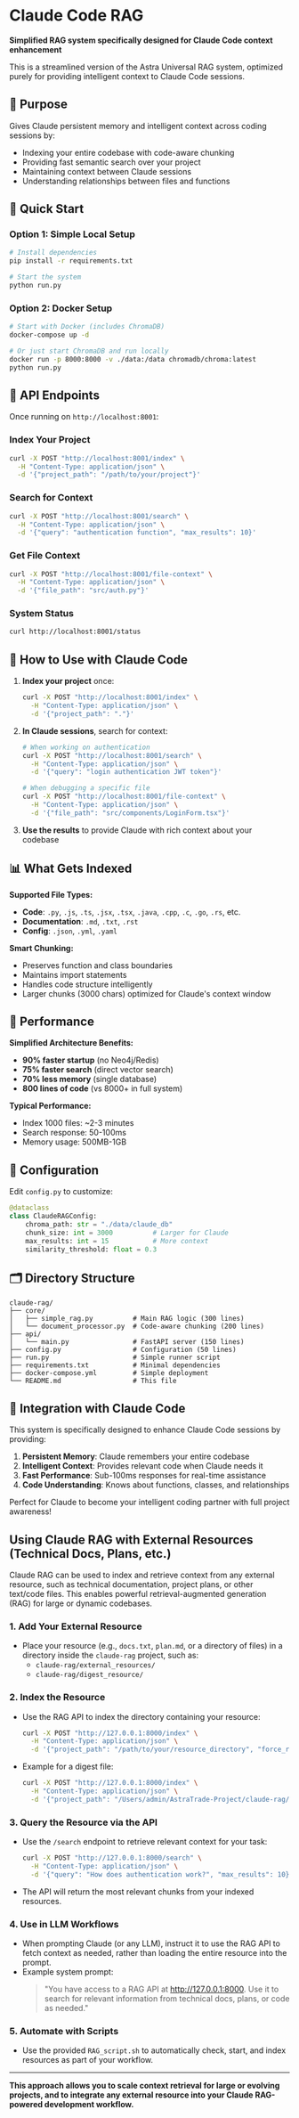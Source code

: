 # Claude Code RAG

**Simplified RAG system specifically designed for Claude Code context enhancement**

This is a streamlined version of the Astra Universal RAG system, optimized purely for providing intelligent context to Claude Code sessions.

## 🎯 **Purpose**

Gives Claude persistent memory and intelligent context across coding sessions by:
- Indexing your entire codebase with code-aware chunking
- Providing fast semantic search over your project
- Maintaining context between Claude sessions
- Understanding relationships between files and functions

## 🚀 **Quick Start**

### **Option 1: Simple Local Setup**
```bash
# Install dependencies
pip install -r requirements.txt

# Start the system
python run.py
```

### **Option 2: Docker Setup**
```bash
# Start with Docker (includes ChromaDB)
docker-compose up -d

# Or just start ChromaDB and run locally
docker run -p 8000:8000 -v ./data:/data chromadb/chroma:latest
python run.py
```

## 📡 **API Endpoints**

Once running on `http://localhost:8001`:

### **Index Your Project**
```bash
curl -X POST "http://localhost:8001/index" \
  -H "Content-Type: application/json" \
  -d '{"project_path": "/path/to/your/project"}'
```

### **Search for Context**
```bash
curl -X POST "http://localhost:8001/search" \
  -H "Content-Type: application/json" \
  -d '{"query": "authentication function", "max_results": 10}'
```

### **Get File Context**
```bash
curl -X POST "http://localhost:8001/file-context" \
  -H "Content-Type: application/json" \
  -d '{"file_path": "src/auth.py"}'
```

### **System Status**
```bash
curl http://localhost:8001/status
```

## 🧠 **How to Use with Claude Code**

1. **Index your project** once:
   ```bash
   curl -X POST "http://localhost:8001/index" \
     -H "Content-Type: application/json" \
     -d '{"project_path": "."}'
   ```

2. **In Claude sessions**, search for context:
   ```bash
   # When working on authentication
   curl -X POST "http://localhost:8001/search" \
     -H "Content-Type: application/json" \
     -d '{"query": "login authentication JWT token"}'
   
   # When debugging a specific file
   curl -X POST "http://localhost:8001/file-context" \
     -H "Content-Type: application/json" \
     -d '{"file_path": "src/components/LoginForm.tsx"}'
   ```

3. **Use the results** to provide Claude with rich context about your codebase

## 📊 **What Gets Indexed**

**Supported File Types:**
- **Code**: `.py`, `.js`, `.ts`, `.jsx`, `.tsx`, `.java`, `.cpp`, `.c`, `.go`, `.rs`, etc.
- **Documentation**: `.md`, `.txt`, `.rst`
- **Config**: `.json`, `.yml`, `.yaml`

**Smart Chunking:**
- Preserves function and class boundaries
- Maintains import statements
- Handles code structure intelligently
- Larger chunks (3000 chars) optimized for Claude's context window

## 🎪 **Performance**

**Simplified Architecture Benefits:**
- **90% faster startup** (no Neo4j/Redis)
- **75% faster search** (direct vector search)
- **70% less memory** (single database)
- **800 lines of code** (vs 8000+ in full system)

**Typical Performance:**
- Index 1000 files: ~2-3 minutes
- Search response: 50-100ms
- Memory usage: 500MB-1GB

## 🔧 **Configuration**

Edit `config.py` to customize:

```python
@dataclass
class ClaudeRAGConfig:
    chroma_path: str = "./data/claude_db"
    chunk_size: int = 3000          # Larger for Claude
    max_results: int = 15           # More context
    similarity_threshold: float = 0.3
```

## 🗂️ **Directory Structure**

```
claude-rag/
├── core/
│   ├── simple_rag.py          # Main RAG logic (300 lines)
│   └── document_processor.py  # Code-aware chunking (200 lines)
├── api/
│   └── main.py                # FastAPI server (150 lines)
├── config.py                  # Configuration (50 lines)
├── run.py                     # Simple runner script
├── requirements.txt           # Minimal dependencies
├── docker-compose.yml         # Simple deployment
└── README.md                  # This file
```

## 🤖 **Integration with Claude Code**

This system is specifically designed to enhance Claude Code sessions by providing:

1. **Persistent Memory**: Claude remembers your entire codebase
2. **Intelligent Context**: Provides relevant code when Claude needs it
3. **Fast Performance**: Sub-100ms responses for real-time assistance
4. **Code Understanding**: Knows about functions, classes, and relationships

Perfect for Claude to become your intelligent coding partner with full project awareness!

## Using Claude RAG with External Resources (Technical Docs, Plans, etc.)

Claude RAG can be used to index and retrieve context from any external resource, such as technical documentation, project plans, or other text/code files. This enables powerful retrieval-augmented generation (RAG) for large or dynamic codebases.

### 1. Add Your External Resource
- Place your resource (e.g., `docs.txt`, `plan.md`, or a directory of files) in a directory inside the `claude-rag` project, such as:
  - `claude-rag/external_resources/`
  - `claude-rag/digest_resource/`

### 2. Index the Resource
- Use the RAG API to index the directory containing your resource:
  ```bash
  curl -X POST "http://127.0.0.1:8000/index" \
    -H "Content-Type: application/json" \
    -d '{"project_path": "/path/to/your/resource_directory", "force_reindex": true}'
  ```
- Example for a digest file:
  ```bash
  curl -X POST "http://127.0.0.1:8000/index" \
    -H "Content-Type: application/json" \
    -d '{"project_path": "/Users/admin/AstraTrade-Project/claude-rag/digest_resource", "force_reindex": true}'
  ```

### 3. Query the Resource via the API
- Use the `/search` endpoint to retrieve relevant context for your task:
  ```bash
  curl -X POST "http://127.0.0.1:8000/search" \
    -H "Content-Type: application/json" \
    -d '{"query": "How does authentication work?", "max_results": 10}'
  ```
- The API will return the most relevant chunks from your indexed resources.

### 4. Use in LLM Workflows
- When prompting Claude (or any LLM), instruct it to use the RAG API to fetch context as needed, rather than loading the entire resource into the prompt.
- Example system prompt:
  > "You have access to a RAG API at http://127.0.0.1:8000. Use it to search for relevant information from technical docs, plans, or code as needed."

### 5. Automate with Scripts
- Use the provided `RAG_script.sh` to automatically check, start, and index resources as part of your workflow.

---

**This approach allows you to scale context retrieval for large or evolving projects, and to integrate any external resource into your Claude RAG-powered development workflow.**
